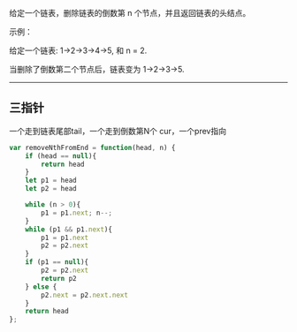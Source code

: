 给定一个链表，删除链表的倒数第 n 个节点，并且返回链表的头结点。

示例：

给定一个链表: 1->2->3->4->5, 和 n = 2.

当删除了倒数第二个节点后，链表变为 1->2->3->5.

----

## 三指针

一个走到链表尾部tail，一个走到倒数第N个 cur，一个prev指向

```javascript
var removeNthFromEnd = function(head, n) {
    if (head == null){
        return head
    }
    let p1 = head
    let p2 = head

    while (n > 0){
        p1 = p1.next; n--;
    }
    while (p1 && p1.next){
        p1 = p1.next
        p2 = p2.next
    }
    if (p1 == null){
        p2 = p2.next
        return p2
    } else {
        p2.next = p2.next.next
    }
    return head
};
```
